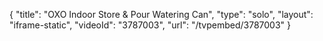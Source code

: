 {
    "title": "OXO Indoor Store & Pour Watering Can",
    "type": "solo",
    "layout": "iframe-static",
    "videoId": "3787003",
    "url": "\/tvpembed\/3787003"
}